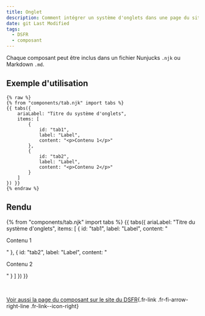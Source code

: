 ```yaml
---
title: Onglet
description: Comment intégrer un système d'onglets dans une page du site ?
date: git Last Modified
tags:
  - DSFR
  - composant
---
```

Chaque composant peut être inclus dans un fichier Nunjucks `.njk` ou Markdown `.md`.

## Exemple d'utilisation

```njk
{% raw %}
{% from "components/tab.njk" import tabs %}
{{ tabs({
    ariaLabel: "Titre du système d'onglets",
    items: [
        {
            id: "tab1",
            label: "Label",
            content: "<p>Contenu 1</p>"
        },
        {
            id: "tab2",
            label: "Label",
            content: "<p>Contenu 2</p>"
        }
    ]
}) }}
{% endraw %}
```

## Rendu
{% from "components/tab.njk" import tabs %}
{{ tabs({
    ariaLabel: "Titre du système d'onglets",
    items: [
        {
            id: "tab1",
            label: "Label",
            content: "<p>Contenu 1</p>"
        },
        {
            id: "tab2",
            label: "Label",
            content: "<p>Contenu 2</p>"
        }
    ]
}) }}

<br>

[Voir aussi la page du composant sur le site du DSFR](https://www.systeme-de-design.gouv.fr/composants-et-modeles/composants/onglet){.fr-link .fr-fi-arrow-right-line .fr-link--icon-right}